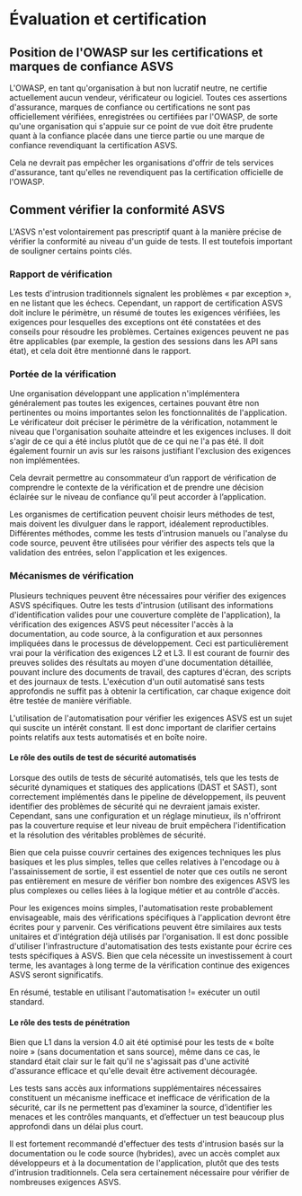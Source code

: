 # Évaluation et certification

## Position de l'OWASP sur les certifications et marques de confiance ASVS

L'OWASP, en tant qu'organisation à but non lucratif neutre, ne certifie actuellement aucun vendeur, vérificateur ou logiciel. Toutes ces assertions d'assurance, marques de confiance ou certifications ne sont pas officiellement vérifiées, enregistrées ou certifiées par l'OWASP, de sorte qu'une organisation qui s'appuie sur ce point de vue doit être prudente quant à la confiance placée dans une tierce partie ou une marque de confiance revendiquant la certification ASVS.

Cela ne devrait pas empêcher les organisations d'offrir de tels services d'assurance, tant qu'elles ne revendiquent pas la certification officielle de l'OWASP.

## Comment vérifier la conformité ASVS

L'ASVS n'est volontairement pas prescriptif quant à la manière précise de vérifier la conformité au niveau d'un guide de tests. Il est toutefois important de souligner certains points clés.

### Rapport de vérification

Les tests d'intrusion traditionnels signalent les problèmes « par exception », en ne listant que les échecs. Cependant, un rapport de certification ASVS doit inclure le périmètre, un résumé de toutes les exigences vérifiées, les exigences pour lesquelles des exceptions ont été constatées et des conseils pour résoudre les problèmes. Certaines exigences peuvent ne pas être applicables (par exemple, la gestion des sessions dans les API sans état), et cela doit être mentionné dans le rapport.

### Portée de la vérification

Une organisation développant une application n'implémentera généralement pas toutes les exigences, certaines pouvant être non pertinentes ou moins importantes selon les fonctionnalités de l'application. Le vérificateur doit préciser le périmètre de la vérification, notamment le niveau que l'organisation souhaite atteindre et les exigences incluses. Il doit s'agir de ce qui a été inclus plutôt que de ce qui ne l'a pas été. Il doit également fournir un avis sur les raisons justifiant l'exclusion des exigences non implémentées.

Cela devrait permettre au consommateur d’un rapport de vérification de comprendre le contexte de la vérification et de prendre une décision éclairée sur le niveau de confiance qu’il peut accorder à l’application.

Les organismes de certification peuvent choisir leurs méthodes de test, mais doivent les divulguer dans le rapport, idéalement reproductibles. Différentes méthodes, comme les tests d'intrusion manuels ou l'analyse du code source, peuvent être utilisées pour vérifier des aspects tels que la validation des entrées, selon l'application et les exigences.

### Mécanismes de vérification

Plusieurs techniques peuvent être nécessaires pour vérifier des exigences ASVS spécifiques. Outre les tests d'intrusion (utilisant des informations d'identification valides pour une couverture complète de l'application), la vérification des exigences ASVS peut nécessiter l'accès à la documentation, au code source, à la configuration et aux personnes impliquées dans le processus de développement. Ceci est particulièrement vrai pour la vérification des exigences L2 et L3. Il est courant de fournir des preuves solides des résultats au moyen d'une documentation détaillée, pouvant inclure des documents de travail, des captures d'écran, des scripts et des journaux de tests. L'exécution d'un outil automatisé sans tests approfondis ne suffit pas à obtenir la certification, car chaque exigence doit être testée de manière vérifiable.

L'utilisation de l'automatisation pour vérifier les exigences ASVS est un sujet qui suscite un intérêt constant. Il est donc important de clarifier certains points relatifs aux tests automatisés et en boîte noire.

#### Le rôle des outils de test de sécurité automatisés

Lorsque des outils de tests de sécurité automatisés, tels que les tests de sécurité dynamiques et statiques des applications (DAST et SAST), sont correctement implémentés dans le pipeline de développement, ils peuvent identifier des problèmes de sécurité qui ne devraient jamais exister. Cependant, sans une configuration et un réglage minutieux, ils n'offriront pas la couverture requise et leur niveau de bruit empêchera l'identification et la résolution des véritables problèmes de sécurité.

Bien que cela puisse couvrir certaines des exigences techniques les plus basiques et les plus simples, telles que celles relatives à l'encodage ou à l'assainissement de sortie, il est essentiel de noter que ces outils ne seront pas entièrement en mesure de vérifier bon nombre des exigences ASVS les plus complexes ou celles liées à la logique métier et au contrôle d'accès.

Pour les exigences moins simples, l'automatisation reste probablement envisageable, mais des vérifications spécifiques à l'application devront être écrites pour y parvenir. Ces vérifications peuvent être similaires aux tests unitaires et d'intégration déjà utilisés par l'organisation. Il est donc possible d'utiliser l'infrastructure d'automatisation des tests existante pour écrire ces tests spécifiques à ASVS. Bien que cela nécessite un investissement à court terme, les avantages à long terme de la vérification continue des exigences ASVS seront significatifs.

En résumé, testable en utilisant l'automatisation != exécuter un outil standard.

#### Le rôle des tests de pénétration

Bien que L1 dans la version 4.0 ait été optimisé pour les tests de « boîte noire » (sans documentation et sans source), même dans ce cas, le standard était clair sur le fait qu'il ne s'agissait pas d'une activité d'assurance efficace et qu'elle devait être activement découragée.

Les tests sans accès aux informations supplémentaires nécessaires constituent un mécanisme inefficace et inefficace de vérification de la sécurité, car ils ne permettent pas d’examiner la source, d’identifier les menaces et les contrôles manquants, et d’effectuer un test beaucoup plus approfondi dans un délai plus court.

Il est fortement recommandé d'effectuer des tests d'intrusion basés sur la documentation ou le code source (hybrides), avec un accès complet aux développeurs et à la documentation de l'application, plutôt que des tests d'intrusion traditionnels. Cela sera certainement nécessaire pour vérifier de nombreuses exigences ASVS.
